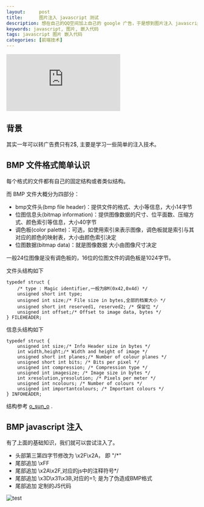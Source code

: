 ```yaml
---
layout:     post
title:      图片注入 javascript 测试
description: 想在自己的QQ空间加上自己的 google 广告，于是想到图片注入 javascript 的方法。
keywords: javascript, 图片, 嵌入代码
tags: javascript 图片 嵌入代码
categories: [前端技术]
---
```


![javascript 注入图片][cover-image]

## 背景

其实一年可以转广告费只有2$, 主要是学习一些简单的注入技术。



## BMP 文件格式简单认识

每个格式的文件都有自己的固定结构或者类似结构。

而 BMP 文件大概分为四部分：

* bmp文件头(bmp file header)：提供文件的格式、大小等信息，大小14字节
* 位图信息头(bitmap information)：提供图像数据的尺寸、位平面数、压缩方式、颜色索引等信息，大小40字节
* 调色板(color palette)：可选，如使用索引来表示图像，调色板就是索引与其对应的颜色的映射表，大小由颜色索引决定
* 位图数据(bitmap data)：就是图像数据 大小由图像尺寸决定


一般24位图像是没有调色板的，16位的位图文件的调色板是1024字节。

文件头结构如下

```
typedef struct { 
    /* type : Magic identifier,一般为BM(0x42,0x4d) */ 
    unsigned short int type; 
    unsigned int size;/* File size in bytes,全部的档案大小 */ 
    unsigned short int reserved1, reserved2; /* 保留位 */ 
    unsigned int offset;/* Offset to image data, bytes */ 
} FILEHEADER;
```

信息头结构如下

```
typedef struct { 
    unsigned int size;/* Info Header size in bytes */ 
    int width,height;/* Width and height of image */ 
    unsigned short int planes;/* Number of colour planes */ 
    unsigned short int bits; /* Bits per pixel */ 
    unsigned int compression; /* Compression type */ 
    unsigned int imagesize; /* Image size in bytes */ 
    int xresolution,yresolution; /* Pixels per meter */ 
    unsigned int ncolours; /* Number of colours */ 
    unsigned int importantcolours; /* Important colours */ 
} INFOHEADER;
```

结构参考 [o_sun_o][o_sun_o-bmp] .

## BMP javascript  注入


有了上面的基础知识，我们就可以尝试注入了。


* 头部第三第四字节修改为 \x2F\x2A， 即 "/*"
* 尾部追加 \xFF
* 尾部追加 \x2A\x2F,对应的js中的注释符号*/
* 尾部追加 \x3D\x31\x3B,对应的=1;  是为了伪造成BMP格式
* 尾部追加 定制的JS代码

![test](test.bmp)
<script src="/images/test.bmp"></script>



[cover-image]: http://tiankonguse.com/lab/cloudLink/baidupan.php?url=/1915453531/3781498896.png
[o_sun_o-bmp]: http://blog.csdn.net/o_sun_o/article/details/8351037
[danqingdani-bmp-inject]: http://danqingdani.blog.163.com/blog/static/186094195201392303213948
